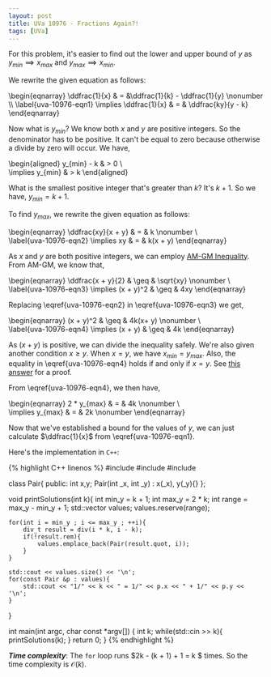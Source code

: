 ```yaml
---
layout: post
title: UVa 10976 - Fractions Again?!
tags: [UVa]
---
```


For this problem, it's easier to find out the lower and upper bound of $y$ as $y_{min} \implies x_{max}$ and $y_{max} \implies x_{min}$. 

We rewrite the given equation as follows:

\begin{eqnarray} 
\ddfrac{1}{x} & = &\ddfrac{1}{k} - \ddfrac{1}{y} \nonumber \\\ 
\label{uva-10976-eqn1}
\implies \ddfrac{1}{x} & = & \ddfrac{ky}{y - k} 
\end{eqnarray}

Now what is $y_{min}$? We know both $x$ and $y$ are positive integers. So the denominator has to be positive. It can't be equal to zero because otherwise a divide by zero will occur. We have,

\begin{aligned}
y_{min} - k & > 0 \\\
\implies y_{min} & > k
\end{aligned}

What is the smallest positive integer that's greater than $k$? It's $k + 1$. So we have, $y_{min} = k + 1$. 

To find $y_{max}$, we rewrite the given equation as follows:

\begin{eqnarray}
\ddfrac{xy}{x + y} & =  & k \nonumber \\\
\label{uva-10976-eqn2}
\implies xy & = & k(x + y)
\end{eqnarray}

As $x$ and $y$ are both positive integers, we can employ [AM-GM Inequality](https://en.wikipedia.org/wiki/Inequality_of_arithmetic_and_geometric_means). From AM-GM, we know that, 

\begin{eqnarray}
\ddfrac{x + y}{2} & \geq & \sqrt{xy} \nonumber \\\
\label{uva-10976-eqn3}
\implies (x + y)^2 & \geq & 4xy
\end{eqnarray}

Replacing \eqref{uva-10976-eqn2} in \eqref{uva-10976-eqn3} we get,

\begin{eqnarray}
(x + y)^2 & \geq & 4k(x+ y) \nonumber \\\
\label{uva-10976-eqn4}
\implies (x + y) & \geq & 4k
\end{eqnarray}

As $(x + y)$ is positive, we can divide the inequality safely. We're also given another condition $x \geq y$. When $x = y$, we have $x_{min} = y_{max}$. Also, the equality in \eqref{uva-10976-eqn4} holds if and only if $x = y$. See [this answer](https://math.stackexchange.com/a/1418012/529269) for a proof. 

From \eqref{uva-10976-eqn4}, we then have, 

\begin{eqnarray}
2 * y_{max} & = & 4k \nonumber \\\
\implies y_{max} & = & 2k \nonumber 
\end{eqnarray}

Now that we've established a bound for the values of $y$, we can just calculate $\ddfrac{1}{x}$ from \eqref{uva-10976-eqn1}. 

Here's the implementation in ``C++``:

{% highlight C++ linenos %}
#include <iostream>
#include <vector>
#include <cstdlib>

class Pair{
    public:
        int x,y;
        Pair(int _x, int _y) : x(_x), y(_y){}
};

void printSolutions(int k){
    int min_y = k + 1;
    int max_y = 2 * k;
    int range = max_y - min_y + 1;
    std::vector <Pair> values;
    values.reserve(range);

    for(int i = min_y ; i <= max_y ; ++i){
        div_t result = div(i * k, i - k);
        if(!result.rem){
            values.emplace_back(Pair(result.quot, i));
        }
    }

    std::cout << values.size() << '\n';
    for(const Pair &p : values){
        std::cout << "1/" << k << " = 1/" << p.x << " + 1/" << p.y << '\n'; 
    }
}

int main(int argc, char const *argv[])
{
    int k;
    while(std::cin >> k){
        printSolutions(k);
    }
    return 0;
}
{% endhighlight %}

***Time complexity***: The ``for`` loop runs $2k - (k + 1) + 1 = k $ times. So the time complexity is $\mathcal{O}(k)$. 
